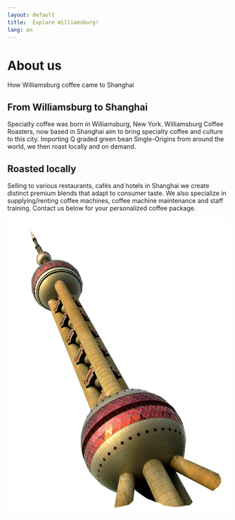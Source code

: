 ```yaml
---
layout: default
title:  Explore Williamsburg!
lang: en
---
```



<div id="intro"  class="center">
    <h1>About us</h1>
    <p>How Williamsburg coffee came to Shanghai</p>
</div> 


<div id="glo" class="float-right"  >
  <h2>From Williamsburg to Shanghai</h2>
  <p>Specialty coffee was born in Williamsburg, New York. Williamsburg Coffee Roasters, now based in Shanghai aim to bring specialty coffee and culture to this city. Importing Q graded green bean Single-Origins from around the world, we then roast locally and on demand.</p>
</div>

<div id="miss-shanghai" class="float-left">
	<h2>Roasted locally</h2>
  <p>Selling to various restaurants, cafés and hotels in Shanghai we create distinct premium blends that adapt to consumer taste. We also specialize in supplying/renting coffee machines, coffee machine maintenance and staff training. Contact us below for your personalized coffee package.</p>
</div>

<div id="pearltower" class="cup stellar" data-stellar-ratio="0.5" >
  <img src="images/pearltower.png"/>
</div>